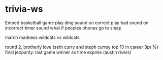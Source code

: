 # trivia-ws


Embed basketball game
play ding sound on correct
play bad sound on incorrect
timer sound
what if peoples phones go to sleep

march madness
wildcats vs wildcats


round 2, brotherly love (seth curry and steph currey top 10 in career 3pt %)
final jeopardy: last game winner as time expires (austin rivers)

